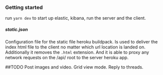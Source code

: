 ### Getting started

run `yarn dev` to start up elastic, kibana, run the server and the client.

##### static.json

Configuration file for the static file heroku buildpack. Is used to deliver the index html file to the client no matter which url location is landed on. Additionally it removes the `.html` extension. And it is able to proxy any network requests on the /api/ root to the server heroku app.

##TODO
Post images and video.
Grid view mode.
Reply to threads.